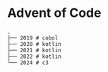 # Advent of Code

```
.
├── 2019 # cobol
├── 2020 # kotlin
├── 2021 # kotlin
├── 2022 # kotlin
└── 2024 # c3
```

